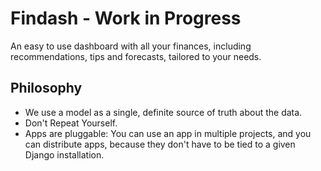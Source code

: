 # Findash - Work in Progress
An easy to use dashboard with all your finances, including recommendations, tips and forecasts, tailored to your needs.




## Philosophy
- We use a model as a single, definite source of truth about the data.
- Don't Repeat Yourself.
- Apps are pluggable: You can use an app in multiple projects, and you can distribute apps, because they don't have to be tied to a given Django installation.

